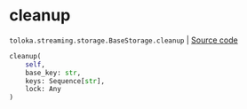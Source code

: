 # cleanup
`toloka.streaming.storage.BaseStorage.cleanup` | [Source code](https://github.com/Toloka/toloka-kit/blob/v1.1.2/src/streaming/storage.py#L37)

```python
cleanup(
    self,
    base_key: str,
    keys: Sequence[str],
    lock: Any
)
```

